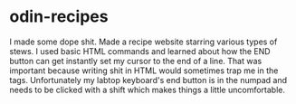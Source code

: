 # odin-recipes

I made some dope shit. Made a recipe website starring various types of stews.
I used basic HTML commands and learned about how the END button can get instantly set my cursor to the end of a line.
That was important because writing shit in HTML would sometimes trap me in the tags.
Unfortunately my labtop keyboard's end button is in the numpad and needs to be clicked with a shift
which makes things a little uncomfortable.
